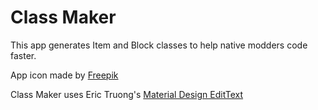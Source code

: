 # Class Maker
This app generates Item and Block classes to help native modders code faster.

App icon made by [Freepik](freepik.com)

Class Maker uses Eric Truong's [Material Design EditText](https://github.com/Pombo/material-edit-text)
